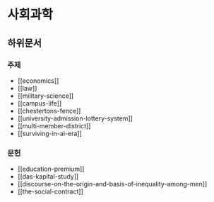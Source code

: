 # 사회과학

## 하위문서

### 주제

- [[economics]]
- [[law]]
- [[military-science]]
- [[campus-life]]
- [[chestertons-fence]]
- [[university-admission-lottery-system]]
- [[multi-member-district]]
- [[surviving-in-ai-era]]

### 문헌

- [[education-premium]]
- [[das-kapital-study]]
- [[discourse-on-the-origin-and-basis-of-inequality-among-men]]
- [[the-social-contract]]
